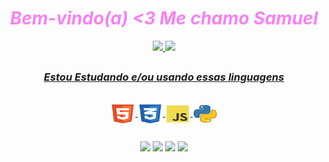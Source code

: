 ##
<h1 align ="center" style="font-style: italic; color: #F781F3;">Bem-vindo(a) <3 Me chamo Samuel</h1>
<div align="center">
  <a href="https://github.com/samuel-ventura">
  <img height="180em" src="https://github-readme-stats.vercel.app/api?username=samuel-ventura&show_icons=true&theme=dracula&include_all_commits=true&count_private=true"/>
  <img height="180em" src="https://github-readme-stats.vercel.app/api/top-langs/?username=samuel-ventura&langs_count=16&theme=dracula"/>
</div>
  
  ##
  
<h3 align="center" style="font-style: italic;"><strong>Estou Estudando e/ou usando essas linguagens</strong></h3>
<div align="center" style="display: inline_block"><br>
  <img align="center" height="30" width="40" src="/icon-html5.svg" alt="sam-HTML">
  <img align="center" height="30" width="40" src="/icon-css3.svg" alt="sam-CSS">
  <img align="center" height="30" width="40" src="/icon-js.svg" alt="sam-js">
  <img align="center" height="30" width="40" src="/icon-python.svg" alt="sam-python">
</div>
  
  ##
  
<div align="center">
  <a href="https://twitter.com/thenoobfps" target="_blank"><img src="https://img.shields.io/badge/-Twitter-%2300A1FC%20?style=for-the-badge&logo=Twitter&logoColor=white" target="_blank"></a>
  <a href="https://www.instagram.com/sam_ph7/" target="_blank"> <img src="https://img.shields.io/badge/-Instagram-%23F96EBA%20?style=for-the-badge&logo=instagram&logoColor=white" target="_blank"></a>
  <a href="https://www.twitch.tv/thenoobfps" target="_blank"> <img src="https://img.shields.io/badge/-Twitch-%23D100FA?style=for-the-badge&logo=twitch&logoColor=white" target="_blank"></a>
  <a href="https://www.linkedin.com/in/samuel-ventura/" target="_blank"> <img src="https://img.shields.io/badge/-LinkedIn-%232E5CF6?style=for-the-badge&logo=linkedIn&logoColor=white"></a>
</div>
